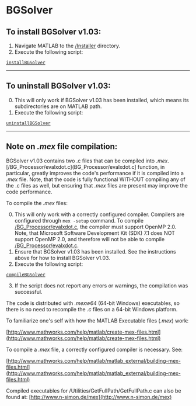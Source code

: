 BGSolver
========
To install BGSolver v1.03:
--------------------------

1. Navigate MATLAB to the [/Installer](Installer/) directory.
2. Execute the following script:

[`installBGSolver`](Installer/installBGSolver.m)

----------------------------
To uninstall BGSolver v1.03:
----------------------------

0. This will only work if BGSolver v1.03 has been installed, which means its subdirectories are on MATLAB path.
1. Execute the following script:

[`uninstallBGSolver`](Installer/installBGSolver.m)

--------------------------------
Note on *.mex* file compilation:
--------------------------------

BGSolver v1.03 contains two .c files that can be compiled into *.mex*. [/BG_Processor/evalxdot.c](BG_Processor/evalxdot.c] function, in particular, greatly improves the code's performance if it is compiled into a *.mex* file. Note, that the code is fully functional WITHOUT compiling any of the .c files as well, but ensuring that *.mex* files are present may improve the code performance.

To compile the *.mex* files:

0. This will only work with a correctly configured compiler. Compilers are configured through `mex -setup` command. To compile [/BG_Processor/evalxdot.c](BG_Processor/evalxdot.c), the compiler must support OpenMP 2.0. Note, that Microsoft Software Development Kit (SDK) 7.1 does NOT support OpenMP 2.0, and therefore will not be able to compile [/BG_Processor/evalxdot.c](BG_Processor/evalxdot.c).
1. Ensure that BGSolver v1.03 has been installed. See the instructions above for how to install BGSolver v1.03.
2. Execute the following script:

[`compileBGSolver`](Installer/compileBGSolver.m)

3. If the script does not report any errors or warnings, the compilation was successful.

The code is distributed with *.mexw64* (64-bit Windows) executables, so there is no need to recompile the *.c* files on a 64-bit Windows platform.

To familiarize one's self with how the MATLAB Executable files (*.mex*) work:

[http://www.mathworks.com/help/matlab/create-mex-files.html](http://www.mathworks.com/help/matlab/create-mex-files.html)

To compile a *.mex* file, a correctly configured compiler is necessary. See:

[http://www.mathworks.com/help/matlab/matlab_external/building-mex-files.html](http://www.mathworks.com/help/matlab/matlab_external/building-mex-files.html)

Compiled executables for /Utilities/GetFullPath/GetFullPath.c can also be found at:
[http://www.n-simon.de/mex](http://www.n-simon.de/mex)
